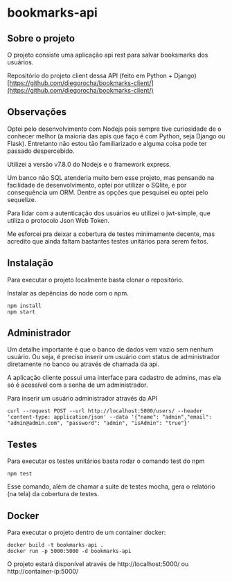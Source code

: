 # bookmarks-api

## Sobre o projeto

O projeto consiste uma aplicação api rest  para salvar booksmarks dos usuários.

Repositório do projeto client dessa API (feito em Python + Django) [https://github.com/diegorocha/bookmarks-client/](https://github.com/diegorocha/bookmarks-client/)

## Observações

Optei pelo desenvolvimento com Nodejs pois sempre tive curiosidade de o conhecer melhor (a maioria das apis que faço é com Python, seja Django ou Flask). Entretanto não estou tão familiarizado e alguma coisa pode ter passado despercebido.

Utilizei a versão v7.8.0 do Nodejs e o framework express.

Um banco não SQL atenderia muito bem esse projeto, mas pensando na facilidade de desenvolvimento, optei por utilizar o SQlite, e por consequência um ORM. Dentre as opções que pesquisei eu optei pelo sequelize.

Para lidar com a autenticação dos usuários eu utilizei o jwt-simple, que utiliza o protocolo Json Web Token.

Me esforcei pra deixar a cobertura de testes minimamente decente, mas acredito que ainda faltam bastantes testes unitários para serem feitos.

## Instalação

Para executar o projeto localmente basta clonar o repositório.

Instalar as depências do node com o npm.
```shell
npm install
npm start
```

## Administrador

Um detalhe importante é que o banco de dados vem vazio sem nenhum usuário. Ou seja, é preciso inserir um usuário com status de administrador diretamente no banco ou através de chamada da api.

A aplicação cliente possui uma interface para cadastro de admins, mas ela só é acessível com a senha de um administrador.

Para inserir um usuário administrador através da API
```
curl --request POST --url http://localhost:5000/users/ --header 'content-type: application/json' --data '{"name": "admin","email": "admin@admin.com", "password": "admin", "isAdmin": "true"}'
```

## Testes

Para executar os testes unitários basta rodar o comando test do npm

```shell
npm test
```

Esse comando, além de chamar a suite de testes mocha, gera o relatório (na tela) da cobertura de testes.

## Docker

Para executar o projeto dentro de um container docker:

```shell
docker build -t bookmarks-api .
docker run -p 5000:5000 -d bookmarks-api
```

O projeto estará disponível através de http://localhost:5000/ ou http://container-ip:5000/
